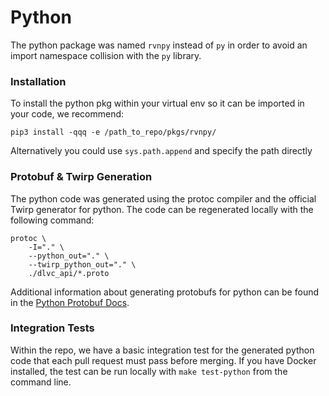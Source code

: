 # Python

The python package was named `rvnpy` instead of `py` in order to 
avoid an import namespace collision with the `py` library.

### Installation
To install the python pkg within your virtual env so it can be imported 
in your code, we recommend:
```
pip3 install -qqq -e /path_to_repo/pkgs/rvnpy/
```
Alternatively you could use `sys.path.append` and specify the path directly

### Protobuf & Twirp Generation
The python code was generated using the protoc compiler and the official 
Twirp generator for python. The code can be regenerated locally with the following command:
```
protoc \
    -I="." \
    --python_out="." \
    --twirp_python_out="." \
    ./dlvc_api/*.proto
```
Additional information about generating protobufs for python can be found 
in the [Python Protobuf Docs](https://developers.google.com/protocol-buffers/docs/reference/python-generated).

### Integration Tests
Within the repo, we have a basic integration test for the generated
python code that each pull request must pass before merging. If you have
Docker installed, the test can be run locally with `make test-python` 
from the command line.